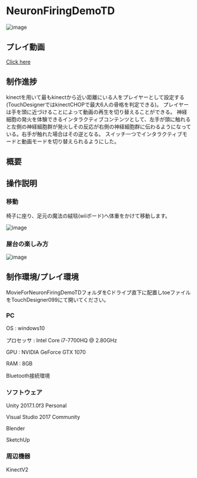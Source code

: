 # NeuronFiringDemoTD

![image](./ForReadme/DSC04860.png)

## プレイ動画
[Click here](https://vimeo.com/235548118)
<!-- [![Little red ridning hood](http://i.imgur.com/7YTMFQp.png)](https://vimeo.com/3514904 "Little red riding hood - Click to Watch!") -->
<!-- https://imgur.com/a/pgCN4 -->

## 制作進捗

kinectを用いて最もkinectから近い距離にいる人をプレイヤーとして設定する(TouchDesignerではkinectCHOPで最大6人の骨格を判定できる)。
プレイヤーは手を頭に近づけることによって動画の再生を切り替えることができる。
神経細胞の発火を体験できるインタラクティブコンテンツとして、左手が頭に触れると左側の神経細胞群が発火しその反応が右側の神経細胞群に伝わるようになっている。右手が触れた場合はその逆となる。
スイッチ一つでインタラクティブモードと動画モードを切り替えられるようにした。

## 概要



## 操作説明

### 移動

椅子に座り、足元の魔法の絨毯(wiiボード)へ体重をかけて移動します。

![image](./ForReadme/MovementManual.png)

### 屋台の楽しみ方

![image](./ForReadme/ScoreGetManual.png)


## 制作環境/プレイ環境
MovieForNeuronFiringDemoTDフォルダをCドライブ直下に配置しtoeファイルをTouchDesigner099にて開いてください。

### PC

OS : windows10

プロセッサ : Intel Core i7-7700HQ @ 2.80GHz

GPU : NVIDIA GeForce GTX 1070

RAM : 8GB

Bluetooth接続環境

### ソフトウェア

Unity 2017.1.0f3 Personal

Visual Studio 2017 Community

Blender

SketchUp

### 周辺機器

KinectV2
